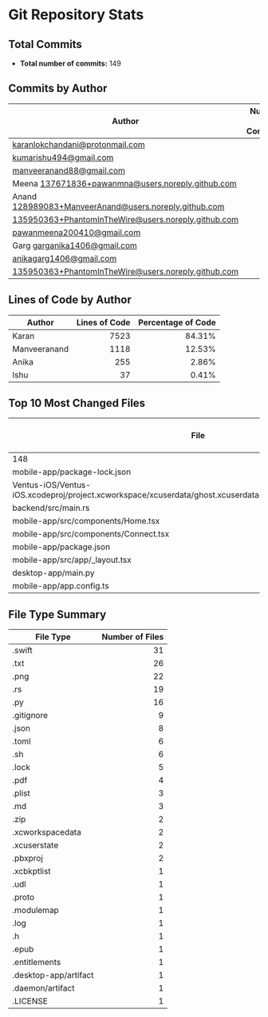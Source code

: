 
# Git Repository Stats

## Total Commits
- **Total number of commits:** 149

## Commits by Author
| Author | Number of Commits | Percentage of Commits |
|--------|-------------------:|-----------------------:|
| <karanlokchandani@protonmail.com> | 68 | 45.64% |
| <kumarishu494@gmail.com> | 35 | 23.49% |
| <manveeranand88@gmail.com> | 14 | 9.40% |
| Meena <137671836+pawanmna@users.noreply.github.com> | 11 | 7.38% |
| Anand <128989083+ManveerAnand@users.noreply.github.com> | 6 | 4.03% |
| <135950363+PhantomInTheWire@users.noreply.github.com> | 6 | 4.03% |
| <pawanmeena200410@gmail.com> | 4 | 2.68% |
| Garg <garganika1406@gmail.com> | 2 | 1.34% |
| <anikagarg1406@gmail.com> | 2 | 1.34% |
| <135950363+PhantomInTheWire@users.noreply.github.com> | 1 | 0.67% |

## Lines of Code by Author
| Author | Lines of Code | Percentage of Code |
|--------|--------------:|-------------------:|
| Karan | 7523 | 84.31% |
| Manveeranand | 1118 | 12.53% |
| Anika | 255 | 2.86% |
| Ishu | 37 | 0.41% |

## Top 10 Most Changed Files
| File | Number of Changes |
|------|-------------------:|
| 148 | 148 |
| mobile-app/package-lock.json | 14 |
| Ventus-iOS/Ventus-iOS.xcodeproj/project.xcworkspace/xcuserdata/ghost.xcuserdatad/UserInterfaceState.xcuserstate | 14 |
| backend/src/main.rs | 12 |
| mobile-app/src/components/Home.tsx | 11 |
| mobile-app/src/components/Connect.tsx | 11 |
| mobile-app/package.json | 11 |
| mobile-app/src/app/_layout.tsx | 9 |
| desktop-app/main.py | 9 |
| mobile-app/app.config.ts | 8 |

## File Type Summary
| File Type | Number of Files |
|-----------|----------------:|
| .swift | 31 |
| .txt | 26 |
| .png | 22 |
| .rs | 19 |
| .py | 16 |
| .gitignore | 9 |
| .json | 8 |
| .toml | 6 |
| .sh | 6 |
| .lock | 5 |
| .pdf | 4 |
| .plist | 3 |
| .md | 3 |
| .zip | 2 |
| .xcworkspacedata | 2 |
| .xcuserstate | 2 |
| .pbxproj | 2 |
| .xcbkptlist | 1 |
| .udl | 1 |
| .proto | 1 |
| .modulemap | 1 |
| .log | 1 |
| .h | 1 |
| .epub | 1 |
| .entitlements | 1 |
| .desktop-app/artifact | 1 |
| .daemon/artifact | 1 |
| .LICENSE | 1 |

